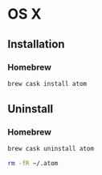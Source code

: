 # OS X

## Installation

### Homebrew

```sh
brew cask install atom
```

## Uninstall

### Homebrew

```sh
brew cask uninstall atom
```

```sh
rm -fR ~/.atom
```
